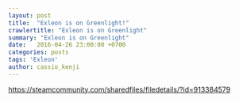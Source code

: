 ```yaml
---
layout: post
title:  "Exleon is on Greenlight!"
crawlertitle: "Exleon is on Greenlight"
summary: "Exleon is on Greenlight"
date:   2016-04-26 23:00:00 +0700
categories: posts
tags: 'Exleon'
author: cassio_kenji
---
```

https://steamcommunity.com/sharedfiles/filedetails/?id=913384579

<!-- To add new posts, simply add a file in the `_posts` directory that follows the convention `YYYY-MM-DD-name-of-post.ext` and includes the necessary front matter. Take a look at the source for this post to get an idea about how it works.

Jekyll also offers powerful support for code snippets:

{% highlight ruby %}
def print_hi(name)
  puts "Hi, #{name}"
end
print_hi('Tom')
#=> prints 'Hi, Tom' to STDOUT.
{% endhighlight %}

Check out the [Jekyll docs][jekyll-docs] for more info on how to get the most out of Jekyll. File all bugs/feature requests at [Jekyll’s GitHub repo][jekyll-gh]. If you have questions, you can ask them on [Jekyll Talk][jekyll-talk].

[jekyll-docs]: http://jekyllrb.com/docs/home
[jekyll-gh]:   https://github.com/jekyll/jekyll
[jekyll-talk]: https://talk.jekyllrb.com/ -->
